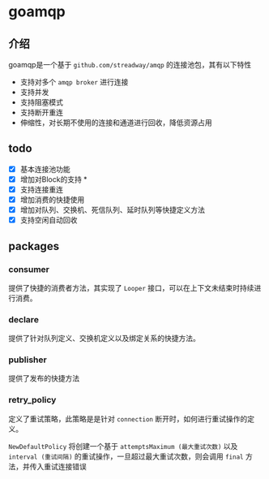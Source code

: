 # goamqp

## 介绍

goamqp是一个基于 `github.com/streadway/amqp` 的连接池包，其有以下特性

- 支持对多个 `amqp broker` 进行连接
- 支持并发
- 支持阻塞模式
- 支持断开重连
- 伸缩性，对长期不使用的连接和通道进行回收，降低资源占用

## todo

- [X] 基本连接池功能
- [X] 增加对Block的支持 *
- [X] 支持连接重连
- [X] 增加消费的快捷使用
- [X] 增加对队列、交换机、死信队列、延时队列等快捷定义方法
- [X] 支持空闲自动回收

## packages


### consumer

提供了快捷的消费者方法，其实现了 `Looper` 接口，可以在上下文未结束时持续进行消费。

### declare

提供了针对队列定义、交换机定义以及绑定关系的快捷方法。

### publisher

提供了发布的快捷方法

### retry_policy

定义了重试策略，此策略是是针对 `connection` 断开时，如何进行重试操作的定义。

`NewDefaultPolicy` 将创建一个基于 `attemptsMaximum (最大重试次数)` 以及 `interval (重试间隔)` 的重试操作，一旦超过最大重试次数，则会调用 `final` 方法，并传入重试连接错误
